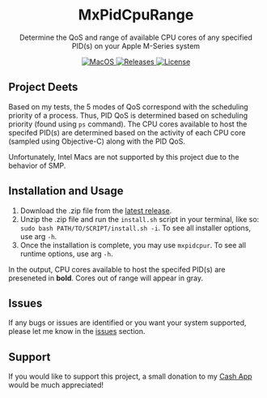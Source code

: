 <h1 align="center" style="">MxPidCpuRange</h1>
<p align="center">
Determine the QoS and range of available CPU cores of any specified PID(s) on your Apple M-Series system
</p>

<p align="center">
    <a href="">
       <img alt="MacOS" src="https://img.shields.io/badge/MacOS-arm64-red.svg"/>
    </a>
    <a href="https://github.com/BitesPotatoBacks/MxPidCpuRange/releases">
        <img alt="Releases" src="https://img.shields.io/github/release/BitesPotatoBacks/MxPidCpuRange.svg"/>
    </a>
    <a href="https://github.com/BitesPotatoBacks/MxPidCpuRange/blob/main/LICENSE">
        <img alt="License" src="https://img.shields.io/github/license/BitesPotatoBacks/MxPidCpuRange.svg"/>
    </a>
<!--     <a href="https://cash.app/$bitespotatobacks">
        <img alt="License" src="https://img.shields.io/badge/donate-Cash_App-default.svg"/>
    </a> -->
    <br>
</p>

## Project Deets
Based on my tests, the 5 modes of QoS correspond with the scheduling priority of a process. Thus, PID QoS is determined based on scheduling priority (found using `ps` command). The CPU cores available to host the specifed PID(s) are determined based on the activity of each CPU core (sampled using Objective-C) along with the PID QoS.

Unfortunately, Intel Macs are not supported by this project due to the behavior of SMP.

## Installation and Usage
1. Download the .zip file from the [latest release](https://github.com/BitesPotatoBacks/MxPidCpuRange/releases).
2. Unzip the .zip file and run the `install.sh` script in your terminal, like so: `sudo bash PATH/TO/SCRIPT/install.sh -i`. To see all installer options, use arg `-h`.
3. Once the installation is complete, you may use `mxpidcpur`. To see all runtime options, use arg `-h`.

In the output, CPU cores available to host the specifed PID(s) are preseneted in **bold**. Cores out of range will appear in gray.


## Issues
If any bugs or issues are identified or you want your system supported, please let me know in the [issues](https://github.com/BitesPotatoBacks/SudoEvade/issues) section.

## Support
If you would like to support this project, a small donation to my [Cash App](https://cash.app/$bitespotatobacks) would be much appreciated!


